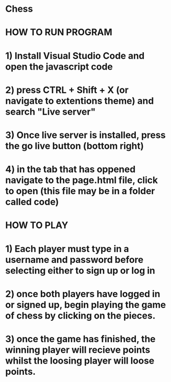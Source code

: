 # Chess
# HOW TO RUN PROGRAM
# 1) Install Visual Studio Code and open the javascript code
# 2) press CTRL + Shift + X (or navigate to extentions theme) and search "Live server"
# 3) Once live server is installed, press the go live button (bottom right)
# 4) in the tab that has oppened navigate to the page.html file, click to open (this file may be in a folder called code)

# HOW TO PLAY
# 1) Each player must type in a username and password before selecting either to sign up or log in
# 2) once both players have logged in or signed up, begin playing the game of chess by clicking on the pieces.
# 3) once the game has finished, the winning player will recieve points whilst the loosing player will loose points. 
